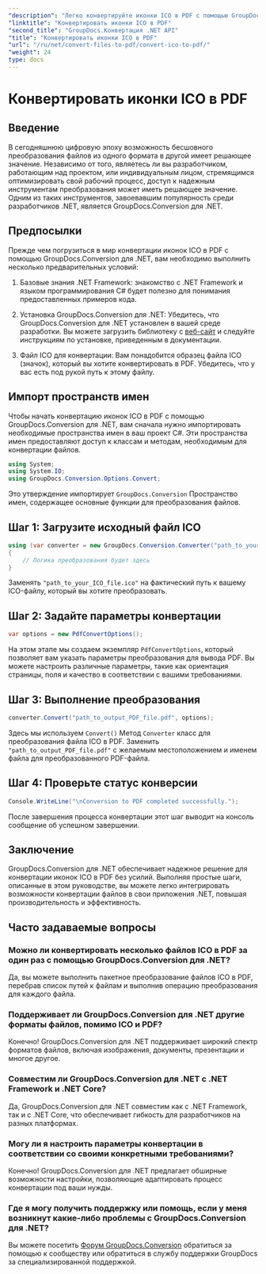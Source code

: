 ```yaml
---
"description": "Легко конвертируйте иконки ICO в PDF с помощью GroupDocs.Conversion для .NET. Повысьте производительность с помощью простых шагов, описанных в этом руководстве."
"linktitle": "Конвертировать иконки ICO в PDF"
"second_title": "GroupDocs.Конвертация .NET API"
"title": "Конвертировать иконки ICO в PDF"
"url": "/ru/net/convert-files-to-pdf/convert-ico-to-pdf/"
"weight": 24
type: docs
---
```

# Конвертировать иконки ICO в PDF

## Введение
В сегодняшнюю цифровую эпоху возможность бесшовного преобразования файлов из одного формата в другой имеет решающее значение. Независимо от того, являетесь ли вы разработчиком, работающим над проектом, или индивидуальным лицом, стремящимся оптимизировать свой рабочий процесс, доступ к надежным инструментам преобразования может иметь решающее значение. Одним из таких инструментов, завоевавшим популярность среди разработчиков .NET, является GroupDocs.Conversion для .NET.
## Предпосылки
Прежде чем погрузиться в мир конвертации иконок ICO в PDF с помощью GroupDocs.Conversion для .NET, вам необходимо выполнить несколько предварительных условий:
1. Базовые знания .NET Framework: знакомство с .NET Framework и языком программирования C# будет полезно для понимания предоставленных примеров кода.
   
2. Установка GroupDocs.Conversion для .NET: Убедитесь, что GroupDocs.Conversion для .NET установлен в вашей среде разработки. Вы можете загрузить библиотеку с [веб-сайт](https://releases.groupdocs.com/conversion/net/) и следуйте инструкциям по установке, приведенным в документации.
3. Файл ICO для конвертации: Вам понадобится образец файла ICO (значок), который вы хотите конвертировать в PDF. Убедитесь, что у вас есть под рукой путь к этому файлу.

## Импорт пространств имен
Чтобы начать конвертацию иконок ICO в PDF с помощью GroupDocs.Conversion для .NET, вам сначала нужно импортировать необходимые пространства имен в ваш проект C#. Эти пространства имен предоставляют доступ к классам и методам, необходимым для конвертации файлов.

```csharp
using System;
using System.IO;
using GroupDocs.Conversion.Options.Convert;
```
Это утверждение импортирует `GroupDocs.Conversion` Пространство имен, содержащее основные функции для преобразования файлов.
## Шаг 1: Загрузите исходный файл ICO
```csharp
using (var converter = new GroupDocs.Conversion.Converter("path_to_your_ICO_file.ico"))
{
    // Логика преобразования будет здесь
}
```
Заменять `"path_to_your_ICO_file.ico"` на фактический путь к вашему ICO-файлу, который вы хотите преобразовать.
## Шаг 2: Задайте параметры конвертации
```csharp
var options = new PdfConvertOptions();
```
На этом этапе мы создаем экземпляр `PdfConvertOptions`, который позволяет вам указать параметры преобразования для вывода PDF. Вы можете настроить различные параметры, такие как ориентация страницы, поля и качество в соответствии с вашими требованиями.
## Шаг 3: Выполнение преобразования
```csharp
converter.Convert("path_to_output_PDF_file.pdf", options);
```
Здесь мы используем `Convert()` Метод `Converter` класс для преобразования файла ICO в PDF. Заменить `"path_to_output_PDF_file.pdf"` с желаемым местоположением и именем файла для преобразованного PDF-файла.
## Шаг 4: Проверьте статус конверсии
```csharp
Console.WriteLine("\nConversion to PDF completed successfully.");
```
После завершения процесса конвертации этот шаг выводит на консоль сообщение об успешном завершении.

## Заключение
GroupDocs.Conversion для .NET обеспечивает надежное решение для конвертации иконок ICO в PDF без усилий. Выполняя простые шаги, описанные в этом руководстве, вы можете легко интегрировать возможности конвертации файлов в свои приложения .NET, повышая производительность и эффективность.
## Часто задаваемые вопросы
### Можно ли конвертировать несколько файлов ICO в PDF за один раз с помощью GroupDocs.Conversion для .NET?
Да, вы можете выполнить пакетное преобразование файлов ICO в PDF, перебрав список путей к файлам и выполнив операцию преобразования для каждого файла.
### Поддерживает ли GroupDocs.Conversion для .NET другие форматы файлов, помимо ICO и PDF?
Конечно! GroupDocs.Conversion для .NET поддерживает широкий спектр форматов файлов, включая изображения, документы, презентации и многое другое.
### Совместим ли GroupDocs.Conversion для .NET с .NET Framework и .NET Core?
Да, GroupDocs.Conversion для .NET совместим как с .NET Framework, так и с .NET Core, что обеспечивает гибкость для разработчиков на разных платформах.
### Могу ли я настроить параметры конвертации в соответствии со своими конкретными требованиями?
Конечно! GroupDocs.Conversion для .NET предлагает обширные возможности настройки, позволяющие адаптировать процесс конвертации под ваши нужды.
### Где я могу получить поддержку или помощь, если у меня возникнут какие-либо проблемы с GroupDocs.Conversion для .NET?
Вы можете посетить [Форум GroupDocs.Conversion](https://forum.groupdocs.com/c/conversion/11) обратиться за помощью к сообществу или обратиться в службу поддержки GroupDocs за специализированной поддержкой.